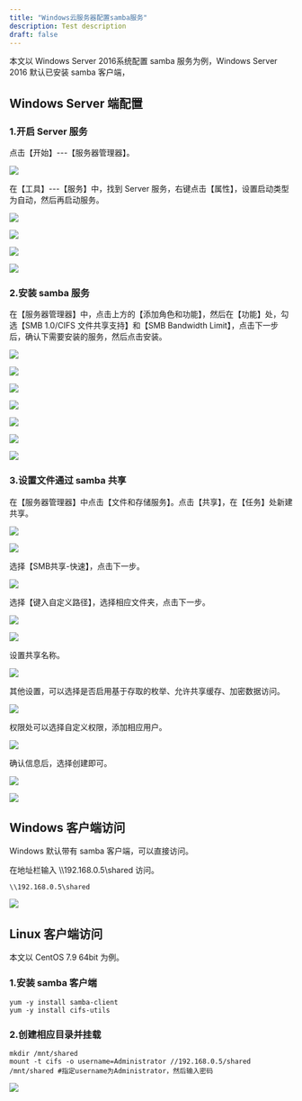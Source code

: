 ```yaml
---
title: "Windows云服务器配置samba服务"
description: Test description
draft: false
---
```


本文以 Windows Server 2016系统配置 samba 服务为例，Windows Server 2016 默认已安装 samba 客户端，

## Windows Server 端配置

### 1.开启 Server 服务

点击【开始】---【服务器管理器】。

![](../../_images/win_samba_1.png)

在【工具】---【服务】中，找到 Server 服务，右键点击【属性】，设置启动类型为自动，然后再启动服务。

![](../../_images/win_samba_2.png)

![](../../_images/win_samba_3.png)

![](../../_images/win_samba_4.png)

![](../../_images/win_samba_5.png)

### 2.安装 samba 服务

在【服务器管理器】中，点击上方的【添加角色和功能】，然后在【功能】处，勾选【SMB 1.0/CIFS 文件共享支持】和【SMB Bandwidth Limit】，点击下一步后，确认下需要安装的服务，然后点击安装。

![](../../_images/win_samba_6.png)

![](../../_images/win_samba_7.png)

![](../../_images/win_samba_8.png)

![](../../_images/win_samba_9.png)

![](../../_images/win_samba_10.png)

![](../../_images/win_samba_11.png)

![](../../_images/win_samba_12.png)



### 3.设置文件通过 samba 共享

在【服务器管理器】中点击【文件和存储服务】。点击【共享】，在【任务】处新建共享。

![](../../_images/win_samba_13.png)

![](../../_images/win_samba_14.png)

选择【SMB共享-快速】，点击下一步。

![](../../_images/win_samba_15.png)

选择【键入自定义路径】，选择相应文件夹，点击下一步。

![](../../_images/win_samba_16.png)

![](../../_images/win_samba_17.png)

设置共享名称。

![](../../_images/win_samba_18.png)

其他设置，可以选择是否启用基于存取的枚举、允许共享缓存、加密数据访问。

![](../../_images/win_samba_19.png)

权限处可以选择自定义权限，添加相应用户。

![](../../_images/win_samba_20.png)

确认信息后，选择创建即可。

![](../../_images/win_samba_21.png)

![](../../_images/win_samba_22.png)

## Windows 客户端访问

Windows 默认带有 samba 客户端，可以直接访问。

在地址栏输入 \\\192.168.0.5\shared 访问。

```shell
\\192.168.0.5\shared
```

![](../../_images/win_samba_23.png)

## Linux 客户端访问

本文以 CentOS 7.9 64bit 为例。

### 1.安装 samba 客户端

```shell
yum -y install samba-client
yum -y install cifs-utils
```

### 2.创建相应目录并挂载

```shell
mkdir /mnt/shared
mount -t cifs -o username=Administrator //192.168.0.5/shared /mnt/shared #指定username为Administrator，然后输入密码
```

![](../../_images/win_samba_24.png)
